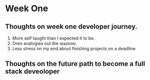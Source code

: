 # Week One

## Thoughts on week one developer journey. 
 
1. More self taught than I expected it to be.
2. Oreo analogies out the wazooo.
3. Less stress on my end about finishing projects on a deadline 

## Thoughts on the future path to become a full stack deveoloper
